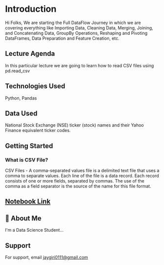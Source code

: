 
# Introduction

Hi Folks, We are starting the Full DataFlow Journey in which we are covering everything like ​​Importing Data, Cleaning Data, Merging, Joining, and Concatenating Data, GroupBy Operations, Reshaping and Pivoting DataFrames, Data Preparation and Feature Creation, etc.


## Lecture Agenda
In this particular lecture we are going to learn how to read CSV files using pd.read_csv

## Technologies Used
Python, Pandas

## Data Used
National Stock Exchange (NSE) ticker (stock) names and their Yahoo Finance equivalent ticker codes.


## Getting Started
### What is CSV File?
CSV Files - A comma-separated values file is a delimited text file that uses a comma to separate values. Each line of the file is a data record. Each record consists of one or more fields, separated by commas. The use of the comma as a field separator is the source of the name for this file format.

## <a href="https://www.kaggle.com/code/jayprakashgiri/using-pd-read-csv-to-import-csv-files?scriptVersionId=156413040"> Notebook Link </a>

## 🚀 About Me
I'm a Data Science Student...


## Support

For support, email jaygiri0111@gmail.com

